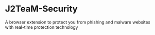 # J2TeaM-Security
A browser extension to protect you from phishing and malware websites with real-time protection technology
